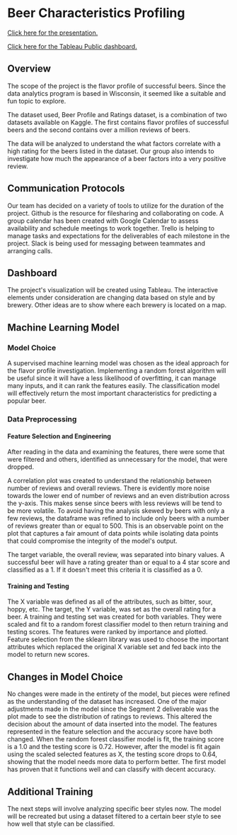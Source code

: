 # Beer Characteristics Profiling 

[Click here for the presentation.](https://docs.google.com/presentation/d/1Rn_7RCTm9UO72irvWF4ho0fOMzaHRWQAoMQVw0SUD4k/edit#slide=id.p)

[Click here for the Tableau Public dashboard.](https://public.tableau.com/app/profile/andrew.krieger/viz/BeerStyleAnalysis/Distrib_byStyle?publish=yes)

## Overview

The scope of the project is the flavor profile of successful beers. Since the data analytics program is based in Wisconsin, it seemed like a suitable and fun topic to explore.

The dataset used, Beer Profile and Ratings dataset, is a combination of two datasets available on Kaggle. The first contains flavor profiles of successful beers and the second contains over a million reviews of beers.

The data will be analyzed to understand the what factors correlate with a high rating for the beers listed in the dataset. Our group also intends to investigate how much the appearance of a beer factors into a very positive review. 

## Communication Protocols

Our team has decided on a variety of tools to utilize for the duration of the project. Github is the resource for filesharing and collaborating on code. A group calendar has been created with Google Calendar to assess availability and schedule meetings to work together. Trello is helping to manage tasks and expectations for the deliverables of each milestone in the project. Slack is being used for messaging between teammates and arranging calls. 

## Dashboard

The project's visualization will be created using Tableau. The interactive elements under consideration are changing data based on style and by brewery. Other ideas are to show where each brewery is located on a map.

## Machine Learning Model

### Model Choice 

A supervised machine learning model was chosen as the ideal approach for the flavor profile investigation. Implementing a random forest algorithm will be useful since it will have a less likelihood of overfitting, it can manage many inputs, and it can rank the features easily. The classification model will effectively return the most important characteristics for predicting a popular beer. 

### Data Preprocessing

#### Feature Selection and Engineering 

After reading in the data and examining the features, there were some that were filtered and others, identified as unnecessary for the model, that were dropped. 

A correlation plot was created to understand the relationship between number of reviews and overall reviews. There is evidently more noise towards the lower end of number of reviews and an even distribution across the y-axis. This makes sense since beers with less reviews will be tend to be more volatile. To avoid having the analysis skewed by beers with only a few reviews, the dataframe was refined to include only beers with a number of reviews greater than or equal to 500. This is an observable point on the plot that captures a fair amount of data points while isolating data points that could compromise the integrity of the model's output. 

The target variable, the overall review, was separated into binary values. A successful beer will have a rating greater than or equal to a 4 star score and classified as a 1. If it doesn't meet this criteria it is classified as a 0. 

#### Training and Testing 

The X variable was defined as all of the attributes, such as bitter, sour, hoppy, etc. The target, the Y variable, was set as the overall rating for a beer. A training and testing set was created for both variables. They were scaled and fit to a random forest classifier model to then return training and testing scores. The features were ranked by importance and plotted. Feature selection from the sklearn library was used to choose the important attributes which replaced the original X variable set and fed back into the model to return new scores.  

## Changes in Model Choice

No changes were made in the entirety of the model, but pieces were refined as the understanding of the dataset has increased. One of the major adjustments made in the model since the Segment 2 deliverable was the plot made to see the distribution of ratings to reviews. This altered the decision about the amount of data inserted into the model. The features represented in the feature selection and the accuracy score have both changed. When the random forest classifier model is fit, the training score is a 1.0 and the testing score is 0.72. However, after the model is fit again using the scaled selected features as X, the testing score drops to 0.64, showing that the model needs more data to perform better. The first model has proven that it functions well and can classify with decent accuracy.

## Additional Training

The next steps will involve analyzing specific beer styles now. The model will be recreated but using a dataset filtered to a certain beer style to see how well that style can be classified. 